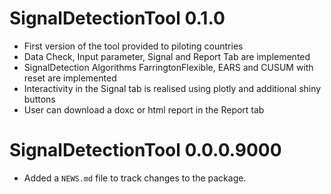# SignalDetectionTool 0.1.0

* First version of the tool provided to piloting countries
* Data Check, Input parameter, Signal and Report Tab are implemented
* SignalDetection Algorithms FarringtonFlexible, EARS and CUSUM with reset are implemented
* Interactivity in the Signal tab is realised using plotly and additional shiny buttons
* User can download a doxc or html report in the Report tab

# SignalDetectionTool 0.0.0.9000

* Added a `NEWS.md` file to track changes to the package.
